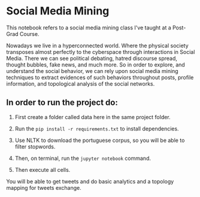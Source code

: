 # Social Media Mining
This notebook refers to a social media mining class I've taught at a Post-Grad Course.

Nowadays we live in a hyperconnected world. Where the physical society transposes almost perfectly to the cyberspace through interactions in Social Media. There we can see political debating, hatred discourse spread, thought bubbles, fake news, and much more. 
So in order to explore, and understand the social behavior, we can rely upon social media mining techniques to extract evidences of such behaviors throughout posts, profile information, and topological analysis of the social networks.

## In order to run the project do:
1. First create a folder called data here in the same project folder.

2. Run the `pip install -r requirements.txt` to install dependencies.

3. Use NLTK to download the portuguese corpus, so you will be able to filter stopwords.

4. Then, on terminal, run the `jupyter notebook` command.

5. Then execute all cells.
 
You will be able to get tweets and do basic analytics and a topology mapping for tweets exchange. 
